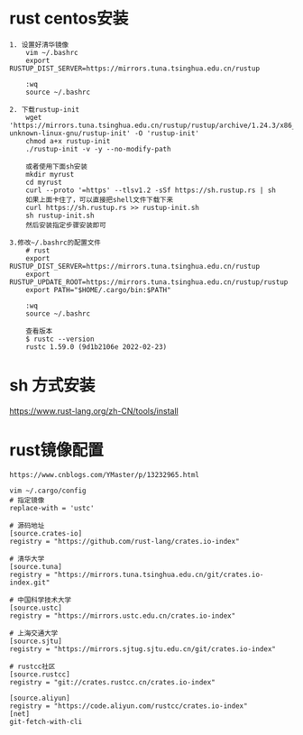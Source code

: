 # rust centos安装

	1. 设置好清华镜像
		vim ~/.bashrc
		export RUSTUP_DIST_SERVER=https://mirrors.tuna.tsinghua.edu.cn/rustup

		:wq
		source ~/.bashrc

	2. 下载rustup-init
		wget  'https://mirrors.tuna.tsinghua.edu.cn/rustup/rustup/archive/1.24.3/x86_64-unknown-linux-gnu/rustup-init' -O 'rustup-init'
		chmod a+x rustup-init
		./rustup-init -v -y --no-modify-path
        
        或者使用下面sh安装
        mkdir myrust
        cd myrust
        curl --proto '=https' --tlsv1.2 -sSf https://sh.rustup.rs | sh
        如果上面卡住了，可以直接把shell文件下载下来
        curl https://sh.rustup.rs >> rustup-init.sh
        sh rustup-init.sh
        然后安装指定步骤安装即可

	3.修改~/.bashrc的配置文件
		# rust
		export RUSTUP_DIST_SERVER=https://mirrors.tuna.tsinghua.edu.cn/rustup
        export RUSTUP_UPDATE_ROOT=https://mirrors.tuna.tsinghua.edu.cn/rustup/rustup
		export PATH="$HOME/.cargo/bin:$PATH"

		:wq
		source ~/.bashrc

		查看版本
		$ rustc --version
        rustc 1.59.0 (9d1b2106e 2022-02-23)

# sh 方式安装
https://www.rust-lang.org/zh-CN/tools/install

# rust镜像配置

	https://www.cnblogs.com/YMaster/p/13232965.html

    vim ~/.cargo/config
    # 指定镜像
    replace-with = 'ustc'
    
    # 源码地址
    [source.crates-io]
    registry = "https://github.com/rust-lang/crates.io-index"
    
    # 清华大学
    [source.tuna]
    registry = "https://mirrors.tuna.tsinghua.edu.cn/git/crates.io-index.git"
    
    # 中国科学技术大学
    [source.ustc]
    registry = "https://mirrors.ustc.edu.cn/crates.io-index"
    
    # 上海交通大学
    [source.sjtu]
    registry = "https://mirrors.sjtug.sjtu.edu.cn/git/crates.io-index"
    
    # rustcc社区
    [source.rustcc]
    registry = "git://crates.rustcc.cn/crates.io-index"
    
    [source.aliyun]
    registry = "https://code.aliyun.com/rustcc/crates.io-index"
    [net]
    git-fetch-with-cli
